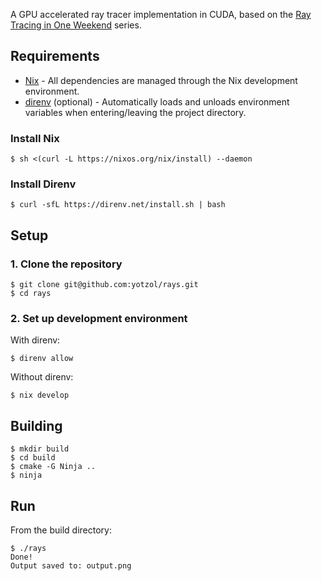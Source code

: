 A GPU accelerated ray tracer implementation in CUDA, based on the [Ray Tracing in One Weekend](https://raytracing.github.io/) series.

## Requirements
- [Nix](https://nixos.org/) - All dependencies are managed through the Nix development environment.
- [direnv](https://direnv.net/) (optional) - Automatically loads and unloads environment variables when entering/leaving the project directory.

### Install Nix
```
$ sh <(curl -L https://nixos.org/nix/install) --daemon
```

### Install Direnv
```
$ curl -sfL https://direnv.net/install.sh | bash
```

## Setup
### 1. Clone the repository
```
$ git clone git@github.com:yotzol/rays.git
$ cd rays
```

### 2. Set up development environment
With direnv:
```
$ direnv allow
```
Without direnv: 
```
$ nix develop
```

## Building
```
$ mkdir build
$ cd build
$ cmake -G Ninja ..
$ ninja
```

## Run
From the build directory:
```
$ ./rays
Done!
Output saved to: output.png
```
